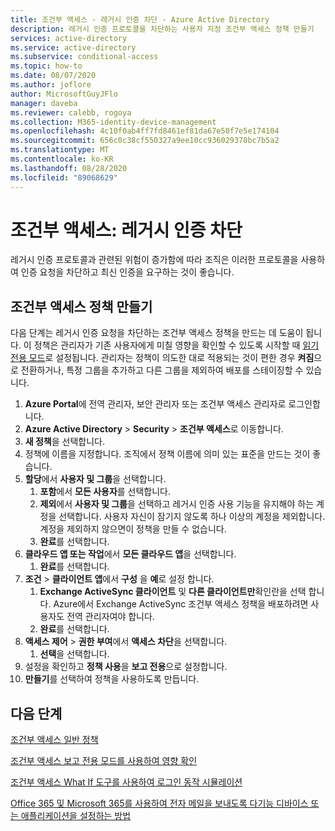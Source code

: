 ```yaml
---
title: 조건부 액세스 - 레거시 인증 차단 - Azure Active Directory
description: 레거시 인증 프로토콜을 차단하는 사용자 지정 조건부 액세스 정책 만들기
services: active-directory
ms.service: active-directory
ms.subservice: conditional-access
ms.topic: how-to
ms.date: 08/07/2020
ms.author: joflore
author: MicrosoftGuyJFlo
manager: daveba
ms.reviewer: calebb, rogoya
ms.collection: M365-identity-device-management
ms.openlocfilehash: 4c10f0ab4ff7fd8461ef81da67e50f7e5e174104
ms.sourcegitcommit: 656c0c38cf550327a9ee10cc936029378bc7b5a2
ms.translationtype: MT
ms.contentlocale: ko-KR
ms.lasthandoff: 08/28/2020
ms.locfileid: "89068629"
---
```

# <a name="conditional-access-block-legacy-authentication"></a>조건부 액세스: 레거시 인증 차단

레거시 인증 프로토콜과 관련된 위험이 증가함에 따라 조직은 이러한 프로토콜을 사용하여 인증 요청을 차단하고 최신 인증을 요구하는 것이 좋습니다.

## <a name="create-a-conditional-access-policy"></a>조건부 액세스 정책 만들기

다음 단계는 레거시 인증 요청을 차단하는 조건부 액세스 정책을 만드는 데 도움이 됩니다. 이 정책은 관리자가 기존 사용자에게 미칠 영향을 확인할 수 있도록 시작할 때 [읽기 전용 모드](howto-conditional-access-insights-reporting.md)로 설정됩니다. 관리자는 정책이 의도한 대로 적용되는 것이 편한 경우 **켜짐**으로 전환하거나, 특정 그룹을 추가하고 다른 그룹을 제외하여 배포를 스테이징할 수 있습니다.

1. **Azure Portal**에 전역 관리자, 보안 관리자 또는 조건부 액세스 관리자로 로그인합니다.
1. **Azure Active Directory** > **Security** > **조건부 액세스**로 이동합니다.
1. **새 정책**을 선택합니다.
1. 정책에 이름을 지정합니다. 조직에서 정책 이름에 의미 있는 표준을 만드는 것이 좋습니다.
1. **할당**에서 **사용자 및 그룹**을 선택합니다.
   1. **포함**에서 **모든 사용자**를 선택합니다.
   1. **제외**에서 **사용자 및 그룹**을 선택하고 레거시 인증 사용 기능을 유지해야 하는 계정을 선택합니다. 사용자 자신이 잠기지 않도록 하나 이상의 계정을 제외합니다. 계정을 제외하지 않으면이 정책을 만들 수 없습니다.
   1. **완료**를 선택합니다.
1. **클라우드 앱 또는 작업**에서 **모든 클라우드 앱**을 선택합니다.
   1. **완료**를 선택합니다.
1. **조건**  >  **클라이언트 앱**에서 **구성** 을 **예**로 설정 합니다.
   1. **Exchange ActiveSync 클라이언트** 및 **다른 클라이언트만**확인란을 선택 합니다. Azure에서 Exchange ActiveSync 조건부 액세스 정책을 배포하려면 사용자도 전역 관리자여야 합니다.
   1. **완료**를 선택합니다.
1. **액세스 제어** > **권한 부여**에서 **액세스 차단**을 선택합니다.
   1. **선택**을 선택합니다.
1. 설정을 확인하고 **정책 사용**을 **보고 전용**으로 설정합니다.
1. **만들기**를 선택하여 정책을 사용하도록 만듭니다.

## <a name="next-steps"></a>다음 단계

[조건부 액세스 일반 정책](concept-conditional-access-policy-common.md)

[조건부 액세스 보고 전용 모드를 사용하여 영향 확인](howto-conditional-access-insights-reporting.md)

[조건부 액세스 What If 도구를 사용하여 로그인 동작 시뮬레이션](troubleshoot-conditional-access-what-if.md)

[Office 365 및 Microsoft 365를 사용하여 전자 메일을 보내도록 다기능 디바이스 또는 애플리케이션을 설정하는 방법](/exchange/mail-flow-best-practices/how-to-set-up-a-multifunction-device-or-application-to-send-email-using-office-3)
